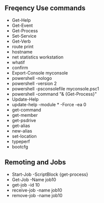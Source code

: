 ## Freqency Use commands
- Get-Help
- Get-Event
- Get-Process
- Set-Service
- Get-Verb
- route print
- hostname
- net statistics workstation
- whatif
- confirm
- Export-Console myconsole
- powershell -nologo
- powershell -version 2
- powershell -psconsolefile myconsole.psc1
- powershell -command "& {Get-Process}"
- Update-Help
- update-help -module * -Force -ea 0
- get-command
- get-member
- get-psdrive
- get-alias
- new-alias
- set-location
- typeperf
- bootcfg


## Remoting and Jobs
- Start-Job -ScriptBlock {get-process}
- Get-Job -Name job10
- get-job -id 10
- receive-job -name job10
- remove-job -name job10
